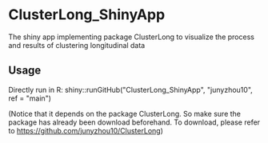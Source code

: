 # ClusterLong_ShinyApp
The shiny app implementing package ClusterLong to visualize the process and results of clustering longitudinal data


## Usage
Directly run in R: shiny::runGitHub("ClusterLong_ShinyApp", "junyzhou10", ref = "main")

(Notice that it depends on the package ClusterLong. So make sure the package has already been download beforehand. To download, please refer to https://github.com/junyzhou10/ClusterLong)
